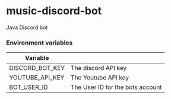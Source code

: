 # music-discord-bot
Java Discord bot

### Environment variables
| Variable                |                          |
|----------------------|---------------------------------------------------|
| DISCORD_BOT_KEY      | The discord API key                               |
| YOUTUBE_API_KEY      | The Youtube API key                               |
| BOT_USER_ID          | The User ID for the bots account                               |

